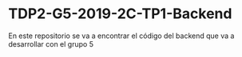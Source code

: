 # TDP2-G5-2019-2C-TP1-Backend
En este repositorio se va a encontrar el código del backend que va a desarrollar con el grupo 5
